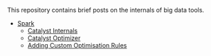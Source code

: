 This repository contains brief posts on the internals of big data tools.

* [Spark](catalyst-internals.md)
  * [Catalyst Internals](Catalyst-Internals.md)
  * [Catalyst Optimizer](SparkOptimizer.md)
  * [Adding Custom Optimisation Rules](ExperimentalMethods.md)